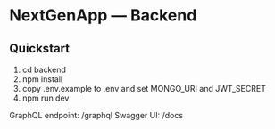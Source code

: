 # NextGenApp — Backend

## Quickstart
1. cd backend
2. npm install
3. copy .env.example to .env and set MONGO_URI and JWT_SECRET
4. npm run dev

GraphQL endpoint: /graphql
Swagger UI: /docs

